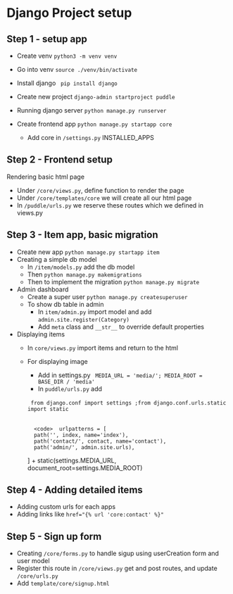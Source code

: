# Django Project setup

## Step 1 - setup app
- Create venv
```python3 -m venv venv```
- Go into venv 
```source ./venv/bin/activate```
- Install django
``` pip install django```

- Create new project
```django-admin startproject puddle```

- Running django server 
```python manage.py runserver```

- Create frontend app
```python manage.py startapp core```
    - Add core in ```/settings.py``` INSTALLED_APPS

## Step 2 - Frontend setup
Rendering basic html page
* Under ```/core/views.py```, define function to render the page
* Under ```/core/templates/core``` we will create all our html page
* In ```/puddle/urls.py``` we reserve these routes which we defined in views.py

## Step 3 - Item app, basic migration
* Create new app ```python manage.py startapp item```
* Creating a simple db model
    * In ```/item/models.py``` add the db model
    * Then ```python manage.py makemigrations```
    * Then to implement the migration ```python manage.py migrate```
* Admin dashboard 
    * Create a super user ```python manage.py createsuperuser```
    * To show db table in admin 
        * In ```item/admin.py``` import model and add ```admin.site.register(Category)```
        * Add ```meta``` class and ```__str__``` to override default properties
* Displaying items
    * In ```core/views.py``` import items and return to the html
    * For displaying image
        * Add in settings.py ``` MEDIA_URL = 'media/';
                MEDIA_ROOT = BASE_DIR / 'media'``` 
        * In ```puddle/urls.py``` add 
        <br>
       <code> from django.conf import settings ;from django.conf.urls.static import static </code>
       <br>
       <br>

            <code>  urlpatterns = [
            path('', index, name='index'),
            path('contact/', contact, name='contact'),
            path('admin/', admin.site.urls),
        ] + static(settings.MEDIA_URL, document_root=settings.MEDIA_ROOT) </code>

## Step 4 - Adding detailed items
* Adding custom urls for each apps
* Adding links like ```href="{% url 'core:contact' %}"```

## Step 5 - Sign up form
* Creating ```/core/forms.py``` to handle sigup using userCreation form and user model
* Register this route in ```/core/views.py``` get and post routes, and update ```/core/urls.py```
* Add ```template/core/signup.html```

